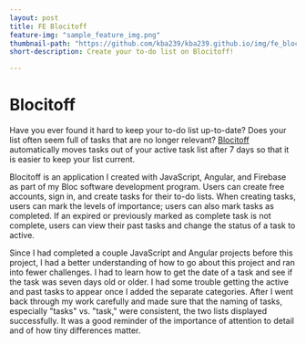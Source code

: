 ```yaml
---
layout: post
title: FE Blocitoff
feature-img: "sample_feature_img.png"
thumbnail-path: "https://github.com/kba239/kba239.github.io/img/fe_blocitoff/fe_blocitoff_icon.png"
short-description: Create your to-do list on Blocitoff!

---
```


# Blocitoff
Have you ever found it hard to keep your to-do list up-to-date? Does your list often seem full of tasks that are no longer relevant? [Blocitoff](https://github.com/kba239/blocitoff) automatically moves tasks out of your active task list after 7 days so that it is easier to keep your list current.

Blocitoff is an application I created with JavaScript, Angular, and Firebase as part of my Bloc software development program. Users can create free accounts, sign in, and create tasks for their to-do lists. When creating tasks, users can mark the levels of importance; users can also mark tasks as completed. If an expired or previously marked as complete task is not complete, users can view their past tasks and change the status of a task to active.

Since I had completed a couple JavaScript and Angular projects before this project, I had a better understanding of how to go about this project and ran into fewer challenges. I had to learn how to get the date of a task and see if the task was seven days old or older. I had some trouble getting the active and past tasks to appear once I added the separate categories. After I went back through my work carefully and made sure that the naming of tasks, especially "tasks" vs. "task," were consistent, the two lists displayed successfully. It was a good reminder of the importance of attention to detail and of how tiny differences matter.
